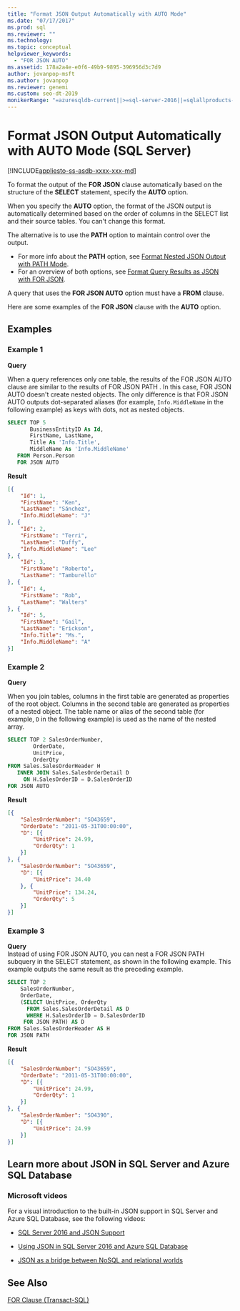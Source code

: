 ```yaml
---
title: "Format JSON Output Automatically with AUTO Mode"
ms.date: "07/17/2017"
ms.prod: sql
ms.reviewer: ""
ms.technology: 
ms.topic: conceptual
helpviewer_keywords: 
  - "FOR JSON AUTO"
ms.assetid: 178a2a4e-e0f6-49b9-9895-396956d3c7d9
author: jovanpop-msft
ms.author: jovanpop
ms.reviewer: genemi
ms.custom: seo-dt-2019
monikerRange: "=azuresqldb-current||>=sql-server-2016||=sqlallproducts-allversions||>=sql-server-linux-2017||=azuresqldb-mi-current"
---
```

# Format JSON Output Automatically with AUTO Mode (SQL Server)
[!INCLUDE[appliesto-ss-asdb-xxxx-xxx-md](../../includes/appliesto-ss-asdb-xxxx-xxx-md.md)]

To format the output of the **FOR JSON** clause automatically based on the structure of the **SELECT** statement, specify the **AUTO** option.  
  
When you specify the **AUTO** option, the format of the JSON output is automatically determined based on the order of columns in the SELECT list and their source tables. You can't change this format.
 
The alternative is to use the **PATH** option to maintain control over the output.
-   For more info about the **PATH** option, see [Format Nested JSON Output with PATH Mode](../../relational-databases/json/format-nested-json-output-with-path-mode-sql-server.md).
-   For an overview of both options, see [Format Query Results as JSON with FOR JSON](../../relational-databases/json/format-query-results-as-json-with-for-json-sql-server.md).

A query that uses the **FOR JSON AUTO** option must have a **FROM** clause.  
  
Here are some examples of the **FOR JSON** clause with the **AUTO** option.  
  
## Examples

### Example 1
 **Query**  
  
When a query references only one table, the results of the FOR JSON AUTO clause are similar to the results of FOR JSON PATH . In this case, FOR JSON AUTO doesn't create nested objects. The only difference is that FOR JSON AUTO outputs dot-separated aliases (for example, `Info.MiddleName` in the following example) as keys with dots, not as nested objects.  
  
```sql  
SELECT TOP 5   
       BusinessEntityID As Id,  
       FirstName, LastName,  
       Title As 'Info.Title',  
       MiddleName As 'Info.MiddleName'  
   FROM Person.Person  
   FOR JSON AUTO  
```  
  
 **Result**  
  
```json  
[{
	"Id": 1,
	"FirstName": "Ken",
	"LastName": "Sánchez",
	"Info.MiddleName": "J"
}, {
	"Id": 2,
	"FirstName": "Terri",
	"LastName": "Duffy",
	"Info.MiddleName": "Lee"
}, {
	"Id": 3,
	"FirstName": "Roberto",
	"LastName": "Tamburello"
}, {
	"Id": 4,
	"FirstName": "Rob",
	"LastName": "Walters"
}, {
	"Id": 5,
	"FirstName": "Gail",
	"LastName": "Erickson",
	"Info.Title": "Ms.",
	"Info.MiddleName": "A"
}]
```  

### Example 2

**Query**  
  
When you join tables, columns in the first table are generated as properties of the root object. Columns in the second table are generated as properties of a nested object. The table name or alias of the second table (for example, `D` in the following example) is used as the name of the nested array.  
  
```sql  
SELECT TOP 2 SalesOrderNumber,  
        OrderDate,  
        UnitPrice,  
        OrderQty  
FROM Sales.SalesOrderHeader H  
   INNER JOIN Sales.SalesOrderDetail D  
     ON H.SalesOrderID = D.SalesOrderID  
FOR JSON AUTO   
```  
  
**Result**  
  
```json  
[{
	"SalesOrderNumber": "SO43659",
	"OrderDate": "2011-05-31T00:00:00",
	"D": [{
		"UnitPrice": 24.99,
		"OrderQty": 1
	}]
}, {
	"SalesOrderNumber": "SO43659",
	"D": [{
		"UnitPrice": 34.40
	}, {
		"UnitPrice": 134.24,
		"OrderQty": 5
	}]
}]
```  

### Example 3
 
**Query**  
Instead of using FOR JSON AUTO, you can nest a FOR JSON PATH subquery in the SELECT statement, as shown in the following example. This example outputs the same result as the preceding example.  
  
```sql  
SELECT TOP 2  
    SalesOrderNumber,  
    OrderDate,  
    (SELECT UnitPrice, OrderQty  
      FROM Sales.SalesOrderDetail AS D  
      WHERE H.SalesOrderID = D.SalesOrderID  
     FOR JSON PATH) AS D  
FROM Sales.SalesOrderHeader AS H  
FOR JSON PATH  
```  
  
**Result**  
  
```json  
[{
	"SalesOrderNumber": "SO43659",
	"OrderDate": "2011-05-31T00:00:00",
	"D": [{
		"UnitPrice": 24.99,
		"OrderQty": 1
	}]
}, {
	"SalesOrderNumber": "SO4390",
	"D": [{
		"UnitPrice": 24.99
	}]
}]
```  

## Learn more about JSON in SQL Server and Azure SQL Database  
  
### Microsoft videos

For a visual introduction to the built-in JSON support in SQL Server and Azure SQL Database, see the following videos:

-   [SQL Server 2016 and JSON Support](https://channel9.msdn.com/Shows/Data-Exposed/SQL-Server-2016-and-JSON-Support)

-   [Using JSON in SQL Server 2016 and Azure SQL Database](https://channel9.msdn.com/Shows/Data-Exposed/Using-JSON-in-SQL-Server-2016-and-Azure-SQL-Database)

-   [JSON as a bridge between NoSQL and relational worlds](https://channel9.msdn.com/events/DataDriven/SQLServer2016/JSON-as-a-bridge-betwen-NoSQL-and-relational-worlds)

## See Also  
 [FOR Clause &#40;Transact-SQL&#41;](../../t-sql/queries/select-for-clause-transact-sql.md)  

